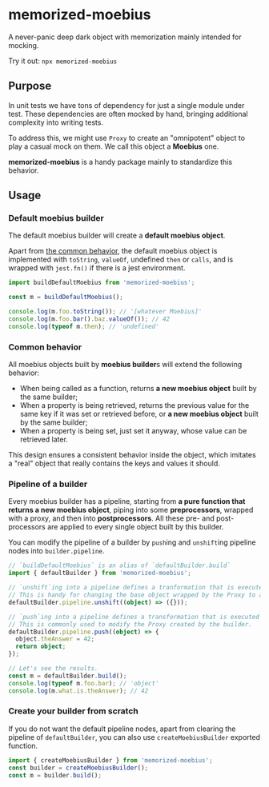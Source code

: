 # memorized-moebius

A never-panic deep dark object with memorization mainly intended for mocking.

Try it out: `npx memorized-moebius`

## Purpose

In unit tests we have tons of dependency for just a single module under test. These dependencies are often mocked by hand, bringing additional complexity into writing tests.

To address this, we might use `Proxy` to create an "omnipotent" object to play a casual mock on them. We call this object a **Moebius** one.

**memorized-moebius** is a handy package mainly to standardize this behavior.

## Usage

### Default moebius builder

The default moebius builder will create a **default moebius object**.

Apart from [the common behavior](#common-behavior), the default moebius object is implemented with `toString`, `valueOf`, undefined `then` or `calls`, and is wrapped with `jest.fn()` if there is a jest environment.

```ts
import buildDefaultMoebius from 'memorized-moebius';

const m = buildDefaultMoebius();

console.log(m.foo.toString()); // '[whatever Moebius]'
console.log(m.foo.bar().baz.valueOf()); // 42
console.log(typeof m.then); // 'undefined'
```

### Common behavior

All moebius objects built by **moebius builder**s will extend the following behavior:

- When being called as a function, returns **a new moebius object** built by the same builder;
- When a property is being retrieved, returns the previous value for the same key if it was set or retrieved before, or **a new moebius object** built by the same builder;
- When a property is being set, just set it anyway, whose value can be retrieved later.

This design ensures a consistent behavior inside the object, which imitates a "real" object that really contains the keys and values it should.

### Pipeline of a builder

Every moebius builder has a pipeline, starting from **a pure function that returns a new moebius object**, piping into some **preprocessors**, wrapped with a proxy, and then into **postprocessors**. All these pre- and post-processors are applied to every single object built by this builder.

You can modify the pipeline of a builder by `push`ing and `unshift`ing pipeline nodes into `builder.pipeline`.

```ts
// `buildDefaultMoebius` is an alias of `defaultBuilder.build`
import { defaultBuilder } from 'memorized-moebius';

// `unshift`ing into a pipeline defines a tranformation that is executed before `new Proxy()`.
// This is handy for changing the base object wrapped by the Proxy to another thing instead of a pure function.
defaultBuilder.pipeline.unshift((object) => ({}));

// `push`ing into a pipeline defines a transformation that is executed after `new Proxy()`.
// This is commonly used to modify the Proxy created by the builder.
defaultBuilder.pipeline.push((object) => {
  object.theAnswer = 42;
  return object;
});

// Let's see the results.
const m = defaultBuilder.build();
console.log(typeof m.foo.bar); // 'object'
console.log(m.what.is.theAnswer); // 42
```

### Create your builder from scratch

If you do not want the default pipeline nodes, apart from clearing the pipeline of `defaultBuilder`, you can also use `createMoebiusBuilder` exported function.

```ts
import { createMoebiusBuilder } from 'memorized-moebius';
const builder = createMoebiusBuilder();
const m = builder.build();
```
